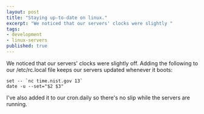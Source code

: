 ```yaml
---
layout: post
title: "Staying up-to-date on linux."
excerpt: "We noticed that our servers' clocks were slightly "
tags: 
- development
- linux-servers
published: true
---
```


We noticed that our servers' clocks were slightly off. Adding the following to our /etc/rc.local file keeps our servers updated whenever it boots:

    set -- `nc time.nist.gov 13`
    date -u --set="$2 $3"

I've also added it to our cron.daily so there's no slip while the servers are running.
